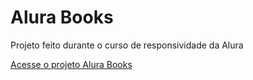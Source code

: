 # Alura Books

Projeto feito durante o curso de responsividade da Alura

[Acesse o projeto Alura Books](https://rafael-feitosa-santos.github.io/alura-books/)
